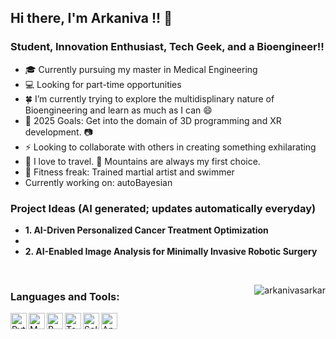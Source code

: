 ## Hi there, I'm Arkaniva !!  👋

### Student, Innovation Enthusiast, Tech Geek, and a Bioengineer!!


- 🎓 Currently pursuing my master in Medical Engineering
- 💻 Looking for part-time opportunities
- 🍀 I’m currently trying to explore the multidisplinary nature of Bioengineering and learn as much as I can 😄
- 🥅 2025 Goals: Get into the domain of 3D programming and XR development. 📷
- ⚡ Looking to collaborate with others in creating something exhilarating
- 🚆 I love to travel. 🗻 Mountains are always my first choice.
- 💪 Fitness freak: Trained martial artist and swimmer
- Currently working on: autoBayesian


### Project Ideas (AI generated; updates automatically everyday)
<!--C++_TOPICS-->
- **1. AI-Driven Personalized Cancer Treatment Optimization**
- 
- **2. AI-Enabled Image Analysis for Minimally Invasive Robotic Surgery**
<!--END_C++_TOPICS-->




<br />
<p><img align="right" src="https://github-readme-stats.vercel.app/api/top-langs?username=arkanivasarkar&show_icons=true&locale=en&layout=donut-vertical&bg_color=00000000&theme=radical" alt="arkanivasarkar" /></p>

### Languages and Tools:

<img align="left" alt="Python" width="26px" src="https://upload.wikimedia.org/wikipedia/commons/thumb/c/c3/Python-logo-notext.svg/2048px-Python-logo-notext.svg.png" />
<img align="left" alt="MATLAB" width="26px" src="https://upload.wikimedia.org/wikipedia/commons/thumb/2/21/Matlab_Logo.png/668px-Matlab_Logo.png" />
<img align="left" alt="R" width="26px" src="https://upload.wikimedia.org/wikipedia/commons/thumb/1/1b/R_logo.svg/2560px-R_logo.svg.png" />
<img align="left" alt="Tensorflow" width="26px" src="https://upload.wikimedia.org/wikipedia/commons/thumb/2/2d/Tensorflow_logo.svg/1200px-Tensorflow_logo.svg.png" />
<img align="left" alt="Solidworks" width="26px" src="https://www.logolynx.com/images/logolynx/82/821849d7a753b2b23d57a66754f65091.png" />
<img align="left" alt="Ansys" width="26px" src="https://upload.wikimedia.org/wikipedia/commons/0/0b/Ansys_logo.jpg" />
